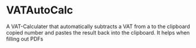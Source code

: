 # VATAutoCalc
A VAT-Calculater that automatically subtracts a VAT from a  to the clipboard copied number and pastes the result back into the clipboard. It helps when filling out PDFs
